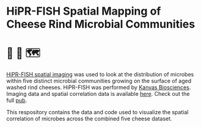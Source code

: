 # HiPR-FISH Spatial Mapping of Cheese Rind Microbial Communities 
# :cheese: :microscope: :world_map:

[HiPR-FISH spatial imaging](https://doi.org/10.1038/s41586-020-2983-4) was used to look at the distribution of microbes within five distinct microbial communities growing on the surface of aged washed rind cheeses. HiPR-FISH was performed by [Kanvas Biosciences](https://www.kanvasbio.com). Imaging data and spatial correlation data is available [here](https://zenodo.org/record/7613703). Check out the full [pub](https://doi.org/10.57844/arcadia-0zvp-xz86).

This respository contains the data and code used to visualize the spatial correlation of microbes across the combined five cheese dataset. 

